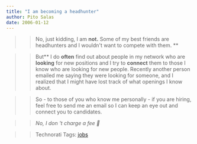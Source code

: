 ```yaml
---
title: "I am becoming a headhunter"
author: Pito Salas
date: 2006-01-12
---
```



>>

>> No, just kidding, I am **not.** Some of my best friends are headhunters and
I wouldn't want to compete with them. **

>>

>> But** I do **often** find out about people in my network who are
**looking** for new positions and I try to **connect** them to those I know
who are looking for new people. Recently another person emailed me saying they
were looking for someone, and I realized that I might have lost track of what
openings I know about.

>>

>> So - to those of you who know me personally - if you are hiring, feel free
to send me an email so I can keep an eye out and connect you to candidates.

>>

>> _No, I don 't charge a fee 🙂_

>>

>> Technorati Tags: [jobs](<http://www.technorati.com/tag/jobs>)


